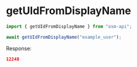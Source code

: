 # getUIdFromDisplayName

```ts
import { getUIdFromDisplayName } from "osm-api";

await getUIdFromDisplayName("example_user");
```

Response:

```json
12248
```
